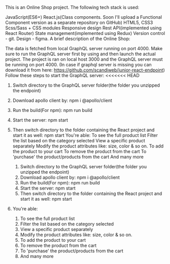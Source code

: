 This is an Online Shop project. The following tech stack is used:

JavaScript(ES6+)
React.js(Class components. Soon I'll upload a Functional Component version as a separate repository on GitHub)
HTML5, CSS3
Scss/Sass + CSS modules
Responsive design
Rest API(implemented using React Router)
State management(implemented using Redux)
Version control - git.
Design - figma.
A brief description of the Online Shop:

The data is fetched from local GraphQL server running on port 4000. Make sure to run the GraphQL server first by using and then launch the actual project. The project is ran on local host 3000 and the GraphQL server must be running on port 4000. (In case if graphql server is missing you can download it from here: https://github.com/scandiweb/junior-react-endpoint)
Follow these steps to start the GraphQL server:
<<<<<<< HEAD

1. Switch directory to the GraphQL server folder(the folder you unzipped the endpoint)
2. Download apollo client by: 
npm i @apollo/client
3. Run the build(For npm): 
npm run build
4. Start the server:
npm start
5. Then switch directory to the folder containing the React project and start it as well:
npm start
You're able:
To see the full product list
Filter the list based on the category selected
View a specific product separately
Modify the product attributes like: size, color & so on.
To add the product to your cart
To remove the product from the cart
To 'purchase' the product/products from the cart
And many more


    1. Switch directory to the GraphQL server folder(the folder you unzipped the endpoint)
    2. Download apollo client by: 
    npm i @apollo/client
    3. Run the build(For npm): 
    npm run build
    4. Start the server:
    npm start
    5. Then switch directory to the folder containing the React project and start it as well:
    npm start

2. You're able:
    1. To see the full product list
    2. Filter the list based on the category selected
    3. View a specific product separately
    4. Modify the product attributes like: size, color & so on.
    5. To add the product to your cart
    6. To remove the product from the cart
    7. To 'purchase' the product/products from the cart
    8. And many more

